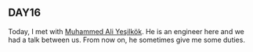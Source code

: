 ## **DAY16**

Today, I met with [Muhammed Ali Yeşilkök](https://www.linkedin.com/in/muhammed-ali-ye%C5%9Filk%C3%B6k-76588a128/?lipi=urn%3Ali%3Apage%3Ad_flagship3_profile_view_base%3BtnEijcaPStCJfO7FNP7%2BJQ%3D%3D&licu=urn%3Ali%3Acontrol%3Ad_flagship3_profile_view_base-browsemap_profile). He is an engineer here and we had a talk between us. From now on, he sometimes give me some duties.
